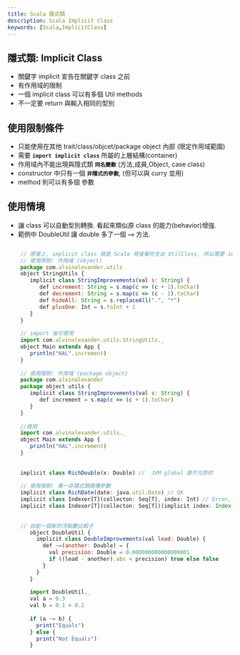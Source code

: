 ```yaml
---
title: Scala 隱式類
description: Scala Implicit Class
keywords: [Scala,ImplicitClass]
---
```


## 隱式類: Implicit Class
* 關鍵字 implicit 宣告在關鍵字 class 之前
* 有作用域的限制
* 一個 implicit class 可以有多個 Util methods
* 不一定要 return 與輸入相同的型別

## 使用限制條件
* 只能使用在其他 trait/class/objcet/package object 內部 \(限定作用域範圍)
* 需要 <code>__import implicit class__</code> 所屬的上層結構\(container)
* 作用域內不能出現與隱式類 <code>__同名變數__</code> \(方法,成員,Object, case class)
* constructor 中只有一個 <code>__非隱式的參數__</code>, \(但可以與 curry 並用)
* method 則可以有多個 參數

## 使用情境
* 讓 class 可以自動型別轉換. 看起來類似原 class 的能力\(behavior)增強.
* 範例中 DoubleUtil 讓 double 多了一個 <code>__~=__</code> 方法.

```javascript

    // 感覺上, implicit class 就是 Scala 背後幫你生出 UtilClass, 所以需要 import
    // 使用限制: 作用域 (object) 
    package com.alvinalexander.utils
    object StringUtils {
       implicit class StringImprovements(val s: String) {
          def increment: String = s.map(c => (c + 1).toChar)
          def decrement: String = s.map(c => (c - 1).toChar)
          def hideAll: String = s.replaceAll(".", "*")
          def plusOne: Int = s.toInt + 1
       }
    }
    
    // import 後可使用
    import com.alvinalexander.utils.StringUtils._
    object Main extends App {
       println("HAL".increment)
    }
 
    // 使用限制: 作用域 (package object) 
    package com.alvinalexander
    package object utils {
       implicit class StringImprovements(val s: String) {
          def increment = s.map(c => (c + 1).toChar)
       }
    }
    
    //使用
    import com.alvinalexander.utils._
    object Main extends App {
       println("HAL".increment)
    }
 
    
    implicit class RichDouble(x: Double) //  JVM global 是不允許的
 
    // 使用限制: 單一非隱式類建構參數
    implicit class RichDate(date: java.util.Date) // OK
    implicit class Indexer[T](collecton: Seq[T], index: Int) // Error, 兩個參數
    implicit class Indexer[T](collecton: Seq[T])(implicit index: Index) // OK, 一次一個
 
 
    // 自創一個新的浮點數比較子
       object DoubleUtil {
         implicit class DoubleImprovements(val lead: Double) {
           def ~=(another: Double) = {
             val precision: Double = 0.000000000000000001
             if ((lead - another).abs < precision) true else false
           }
         }
       }
       
       import DoubleUtil._
       val a = 0.3
       val b = 0.1 + 0.2
       
       if (a ~= b) {
         print("Equals")
       } else {
         print("Not Equals")
       }     
```